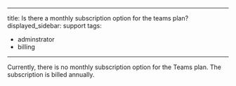 
---
title: Is there a monthly subscription option for the teams plan?
displayed_sidebar: support
tags:
- adminstrator
- billing
---
Currently, there is no monthly subscription option for the Teams plan. The subscription is billed annually.
    